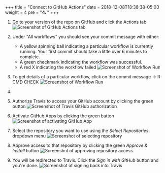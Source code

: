 +++
title = "Connect to GitHub Actions"
date = 2018-12-08T18:38:38-05:00
weight = 4
pre = "<b>4. </b>"
+++

1. Go to your version of the repo on GitHub and click the Actions tab
  ![Screenshot of GitHub Actions tab](/screenshots/github_actions_tab.png)
1. Under "All workflows" you should see your commit message with either:
    + A yellow spinning ball indicating a particular workflow is currently running. Your first commit should take a little over 6 minutes to complete.
    + A green checkmark indicating the workflow was successful.
    + A red X indicating the workflow failed
  ![Screenshot of Workflow Run](/screenshots/github_actions_workflow_run.png)
1. To get details of a particular workflow, click on the commit message -> R CMD CHECK
  ![Screenshot of Workflow Run](/screenshots/github_actions_R_CMD_CHECK.png)
1. 

  
  
  
2. Authorize Travis to access your GitHub account by clicking the green button
  ![Screenshot of Travis GitHub authorization ](/screenshots/travis_initial_auth.png)
3. Activate GitHub Apps by clicking the green button
  ![Screenshot of activating GitHub App](/screenshots/travis_activate_github_apps.png)
4. Select the repository you want to use using the *Select Repositories*
   dropdown menu
  ![Screenshot of selecting repository](/screenshots/travis_select_repo.png)
5. Approve access to that repository by clicking the green *Approve & Install*
   button
  ![Screenshot of approving repository access](/screenshots/travis_approve_repo.png)
6. You will be redirected to Travis. Click the *Sign in with GitHub* button and
   you're done.
  ![Screenshot of signing back into Travis](/screenshots/travis_final_signin.png)
